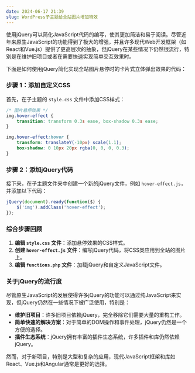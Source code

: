 ```yaml
---
date: 2024-06-17 21:39
slug: WordPress子主题给全站图片增加特效
---
```


使用jQuery可以简化JavaScript代码的编写，使其更加简洁和易于阅读。尽管近年来原生JavaScript的功能得到了极大的增强，并且许多现代Web开发框架（如React和Vue.js）提供了更高层次的抽象，但jQuery在某些情况下仍然很流行，特别是在维护旧项目或者在需要快速实现简单交互效果时。

下面是如何使用jQuery简化实现全站图片悬停时的卡片式立体弹出效果的代码：

<!-- truncate -->

### 步骤 1：添加自定义CSS

首先，在子主题的 `style.css` 文件中添加CSS样式：

```css
/* 图片悬停效果 */
img.hover-effect {
    transition: transform 0.3s ease, box-shadow 0.3s ease;
}

img.hover-effect:hover {
    transform: translateY(-10px) scale(1.1);
    box-shadow: 0 10px 20px rgba(0, 0, 0, 0.3);
}
```

### 步骤 2：添加jQuery代码
接下来，在子主题文件夹中创建一个新的jQuery文件，例如 `hover-effect.js`，并添加以下代码：

```javascript
jQuery(document).ready(function($) {
    $('img').addClass('hover-effect');
});
```

### 综合步骤回顾

1. **编辑 `style.css` 文件**：添加悬停效果的CSS样式。
2. **创建 `hover-effect.js` 文件**：编写jQuery代码，将CSS类应用到全站的图片上。
3. **编辑 `functions.php` 文件**：加载jQuery和自定义JavaScript文件。

### 关于jQuery的流行度
尽管原生JavaScript的发展使得许多jQuery的功能可以通过纯JavaScript来实现，但jQuery仍然在一些情况下被广泛使用，特别是：

- **维护旧项目**：许多旧项目依赖jQuery，完全移除它们需要大量的重构工作。
- **简单快速的解决方案**：对于简单的DOM操作和事件处理，jQuery仍然是一个方便的选择。
- **插件生态系统**：jQuery拥有丰富的插件生态系统，许多插件和库仍然依赖jQuery。

然而，对于新项目，特别是大型和复杂的应用，现代JavaScript框架和库如React、Vue.js和Angular通常是更好的选择。
